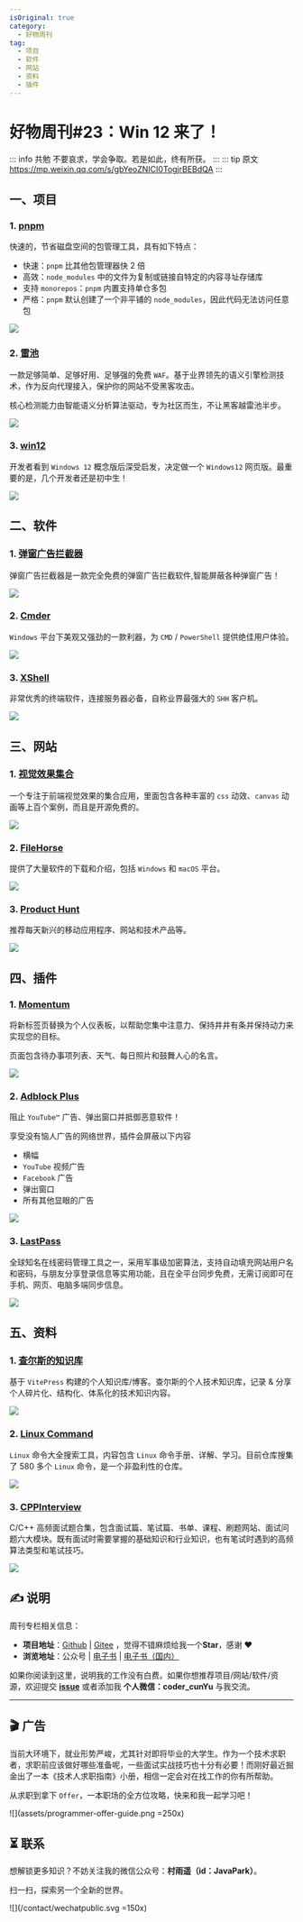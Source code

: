 ```yaml
---
isOriginal: true
category:
  - 好物周刊
tag:
  - 项目
  - 软件
  - 网站
  - 资料
  - 插件
---
```


# 好物周刊#23：Win 12 来了！

::: info 共勉
不要哀求，学会争取。若是如此，终有所获。
:::
::: tip 原文
https://mp.weixin.qq.com/s/gbYeoZNICI0TogjrBEBdQA
:::

## 一、项目

### 1. [pnpm](https://github.com/pnpm/pnpm)

快速的，节省磁盘空间的包管理工具，具有如下特点：

- 快速：`pnpm` 比其他包管理器快 2 倍
- 高效：`node_modules` 中的文件为复制或链接自特定的内容寻址存储库
- 支持 `monorepos`：`pnpm` 内置支持单仓多包
- 严格：`pnpm` 默认创建了一个非平铺的 `node_modules`，因此代码无法访问任意包

![](assets/1693989839748.webp)

### 2. [雷池](https://github.com/chaitin/SafeLine)

一款足够简单、足够好用、足够强的免费 `WAF`。基于业界领先的语义引擎检测技术，作为反向代理接入，保护你的网站不受黑客攻击。

核心检测能力由智能语义分析算法驱动，专为社区而生，不让黑客越雷池半步。

![](assets/1694007548056.webp)

### 3. [win12](https://github.com/tjy-gitnub/win12)

开发者看到 `Windows 12` 概念版后深受启发，决定做一个 `Windows12` 网页版。最重要的是，几个开发者还是初中生！

![](assets/1694152475926.webp)

## 二、软件

### 1. [弹窗广告拦截器](http://adkiller.360drm.com/index.html)

弹窗广告拦截器是一款完全免费的弹窗广告拦截软件,智能屏蔽各种弹窗广告！

![](assets/1694129504604.webp)

### 2. [Cmder](https://cmder.app/)

`Windows` 平台下美观又强劲的一款利器，为 `CMD` / `PowerShell` 提供绝佳用户体验。

![](assets/1694129558790.webp)

### 3. [XShell](https://www.xshell.com/zh/xshell/)

非常优秀的终端软件，连接服务器必备，自称业界最强大的 `SHH` 客户机。

![](assets/1694129639443.webp)

## 三、网站

### 1. [视觉效果集合](http://hepengwei.cn/#/html/visualDesign)

一个专注于前端视觉效果的集合应用，里面包含各种丰富的 `css` 动效、`canvas` 动画等上百个案例，而且是开源免费的。

![](assets/1691368138312-20230825231206012.webp)

### 2. [FileHorse](https://www.filehorse.com/)

提供了大量软件的下载和介绍，包括 `Windows` 和 `macOS` 平台。

![](assets/1693806555043.webp)

### 3. [Product Hunt](https://www.producthunt.com/)

推荐每天新兴的移动应用程序、网站和技术产品等。

![](assets/1693872900975.webp)

## 四、插件

### 1. [Momentum](https://chromewebstore.google.com/detail/laookkfknpbbblfpciffpaejjkokdgca)

将新标签页替换为个人仪表板，以帮助您集中注意力、保持井井有条并保持动力来实现您的目标。

页面包含待办事项列表、天气、每日照片和鼓舞人心的名言。

![](assets/1694563407366.webp)

### 2. [Adblock Plus](https://chromewebstore.google.com/detail/adblock-plus-免费的广告拦截器/cfhdojbkjhnklbpkdaibdccddilifddb)

阻止 `YouTube™` 广告、弹出窗口并抵御恶意软件！

享受没有恼人广告的网络世界，插件会屏蔽以下内容

-   横幅 
-   `YouTube` 视频广告
-   `Facebook` 广告
-   弹出窗口
-   所有其他显眼的广告

![](assets/1694563749220.webp)

### 3. [LastPass](https://chromewebstore.google.com/detail/lastpass-free-password-ma/hdokiejnpimakedhajhdlcegeplioahd)

全球知名在线密码管理工具之一，采用军事级加密算法，支持自动填充网站用户名和密码，与朋友分享登录信息等实用功能，且在全平台同步免费，无需订阅即可在手机、网页、电脑多端同步信息。

![](assets/1694563887081.webp)

## 五、资料

### 1. [查尔斯的知识库](https://github.com/Charles7c/charles7c.github.io)

基于 `VitePress` 构建的个人知识库/博客。查尔斯的个人技术知识库，记录 & 分享个人碎片化、结构化、体系化的技术知识内容。

![](assets/1694388392866.webp)

### 2. [Linux Command](https://github.com/jaywcjlove/linux-command)

`Linux` 命令大全搜索工具，内容包含 `Linux` 命令手册、详解、学习。目前仓库搜集了 580 多个 `Linux` 命令，是一个非盈利性的仓库。

![](assets/1694476451647.webp)

### 3. [CPPInterview](https://github.com/SYaoJun/CPPInterview)

C/C++ 高频面试题合集，包含面试篇、笔试篇、书单、课程、刷题网站、面试问题六大模块。既有面试时需要掌握的基础知识和行业知识，也有笔试时遇到的高频算法类型和笔试技巧。

![](assets/1694476494321.webp)

## ✍️ 说明

周刊专栏相关信息：

- **项目地址**：[Github](https://github.com/cunyu1943/JavaPark/) | [Gitee](https://gitee.com/cunyu1943/JavaPark/) ，觉得不错麻烦给我一个**Star**，感谢 ❤️
- **浏览地址**：公众号 | [电子书](https://cunyu1943.github.io/) | [电子书（国内）](https://cunyu1943.gitee.io/)

如果你阅读到这里，说明我的工作没有白费。如果你想推荐项目/网站/软件/资源，欢迎提交 **[issue](https://github.com/cunyu1943/JavaPark/issues)** 或者添加我 **个人微信：coder_cunYu** 与我交流。

---

## 🎬️ 广告

当前大环境下，就业形势严峻，尤其针对即将毕业的大学生。作为一个技术求职者，求职前应该做好哪些准备呢，一些面试实战技巧也十分有必要！而刚好最近掘金出了一本《技术人求职指南》小册，相信一定会对在找工作的你有所帮助。

从求职到拿下 `Offer`，一本职场的全方位攻略，快来和我一起学习吧！

![](assets/programmer-offer-guide.png =250x)

## ⏳ 联系

想解锁更多知识？不妨关注我的微信公众号：**村雨遥（id：JavaPark）**。

扫一扫，探索另一个全新的世界。

![](/contact/wechatpublic.svg =150x)

<Share colorful />

